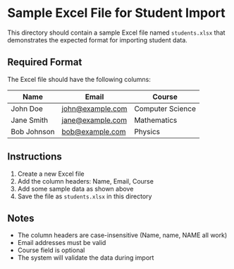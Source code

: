 # Sample Excel File for Student Import

This directory should contain a sample Excel file named `students.xlsx` that demonstrates the expected format for importing student data.

## Required Format

The Excel file should have the following columns:

| Name | Email | Course |
|------|-------|--------|
| John Doe | john@example.com | Computer Science |
| Jane Smith | jane@example.com | Mathematics |
| Bob Johnson | bob@example.com | Physics |

## Instructions

1. Create a new Excel file
2. Add the column headers: Name, Email, Course
3. Add some sample data as shown above
4. Save the file as `students.xlsx` in this directory

## Notes

- The column headers are case-insensitive (Name, name, NAME all work)
- Email addresses must be valid
- Course field is optional
- The system will validate the data during import 